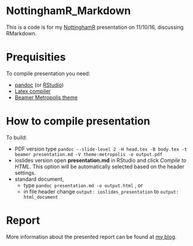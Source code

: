 # NottinghamR_Markdown

This is a code is for my [NottinghamR](http://www.meetup.com/NottinghamR-Nottingham-R-Users-Group/events/232383634/) presentation on 11/10/16, discussing RMarkdown.

# Prequisities

To compile presentation you need:

* [pandoc](http://pandoc.org/) (or [RStudio](https://www.rstudio.com/products/rstudio/download3/))
* [Latex compiler](https://miktex.org/)
* [Beamer Metropolis theme](https://github.com/matze/mtheme)

# How to compile presentation

To build:

* PDF version type `pandoc --slide-level 2 -H head.tex -B body.tex -t beamer presentation.md -V theme:metropolis -o output.pdf`
* ioslides version open **presentation.md** in RStudio and click *Compile to HTML*. This option will be automatically selected based on the header settings.
* standard document, 
	* type `pandoc presentation.md -o output.html` , or
	* in file header change `output: ioslides_presentation` to `output: html_document`

# Report

More information about the presented report can be found at [my blog](http://dfac.github.io/code/2016/02/16/Writing-Articles-with-Markdown/).


